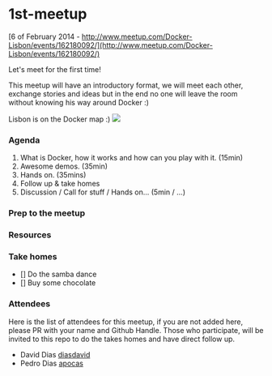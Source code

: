 1st-meetup
==========

[6 of February 2014 - http://www.meetup.com/Docker-Lisbon/events/162180092/](http://www.meetup.com/Docker-Lisbon/events/162180092/)

Let's meet for the first time! 

This meetup will have an introductory format, we will meet each other, exchange stories and ideas but in the end no one will leave the room without knowing his way around Docker :)

Lisbon is on the Docker map :) 
![](http://blog.docker.io/wp-content/uploads/2014/01/docker-meetup-groups.png)

### Agenda

 1. What is Docker, how it works and how can you play with it. (15min)
 2. Awesome demos. (35min) 
 3. Hands on. (35mins)
 4. Follow up & take homes
 5. Discussion / Call for stuff / Hands on... (5min / ...)

### Prep to the meetup



### Resources



### Take homes

- [] Do the samba dance
- [] Buy some chocolate




### Attendees

Here is the list of attendees for this meetup, if you are not added here, please PR with your name and Github Handle. Those who participate, will be invited to this repo to do the takes homes and have direct follow up.

* David Dias [diasdavid](github.com/diasdavid)
* Pedro Dias [apocas](https://github.com/apocas)
